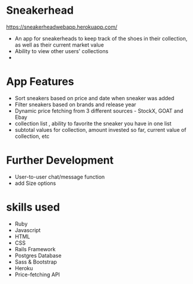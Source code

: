 # Sneakerhead 
https://sneakerheadwebapp.herokuapp.com/

- An app for sneakerheads to keep track of the shoes in their collection, as well as their current market value
- Ability to view other users' collections
- 

# App Features
- Sort sneakers based on price and date when sneaker was added
- Filter sneakers based on brands and release year
- Dynamic price fetching from 3 different sources - StockX, GOAT and Ebay
- collection list , ability to favorite the sneaker you have in one list 
- subtotal values for collection, amount invested so far, current value of collection, etc


# Further Development
- User-to-user chat/message function
- add Size options 


# skills used 
- Ruby
- Javascript
- HTML
- CSS
- Rails Framework
- Postgres Database
- Sass & Bootstrap
- Heroku
- Price-fetching API
